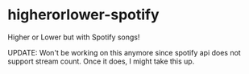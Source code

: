 # higherorlower-spotify
Higher or Lower but with Spotify songs!

UPDATE: Won't be working on this anymore since spotify api does not support stream count. Once it does, I might take this up.
